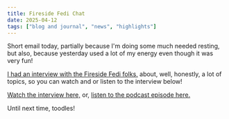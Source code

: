 ```yaml
---
title: Fireside Fedi Chat
date: 2025-04-12
tags: ["blog and journal", "news", "highlights"]
---
```


Short email today, partially because I'm doing some much needed resting, but also, because yesterday used a lot of my energy even though it was very fun!

[I had an interview with the Fireside Fedi folks,](https://audio.firesidefedi.live/@firesidefedi/episodes/robert-kingett-accessibility-in-the-fediverse) about, well, honestly, a lot of topics, so you can watch and or listen to the interview below!

[Watch the interview here,](https://video.firesidefedi.live/w/saKY2TWfwNYgPUQFkE4xsi) or, [listen to the podcast episode here.](https://audio.firesidefedi.live/@firesidefedi/episodes/robert-kingett-accessibility-in-the-fediverse)

Until next time, toodles!